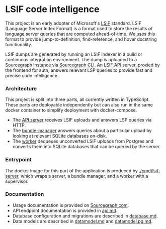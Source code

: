 # LSIF code intelligence

This project is an early adopter of Microsoft's [LSIF](https://code.visualstudio.com/blogs/2019/02/19/lsif) standard. LSIF (Language Server Index Format) is a format used to store the results of language server queries that are computed ahead-of-time. We uses this format to provide jump-to-definition, find-reference, and hover docstring functionality.

LSIF dumps are generated by running an LSIF indexer in a build or continuous integration environment. The dump is uploaded to a Sourcegraph instance via [Sourcegraph CLI](https://github.com/sourcegraph/src-cli). An LSIF API server, proxied by the frontend for auth, answers relevant LSP queries to provide fast and precise code intelligence.

### Architecture

This project is split into three parts, all currently written in TypeScript. These parts are deployable independently but can also run in the same docker container to simplify deployment with docker-compose.

- The [API server](./src/api-server/api.ts) receives LSIF uploads and answers LSP queries via HTTP.
- The [bundle-manager](./src/bundle-manager/manager.ts) answers queries about a particular upload by looking at relevant SQLite databases on-disk.
- The [worker](./src/worker/worker.ts) dequeues unconverted LSIF uploads from Postgres and converts them into SQLite databases that can be queried by the server.

### Entrypoint

The docker image for this part of the application is produced by [./cmd/lsif-server](../), which wraps a server, a bundle manager, and a worker with a supervisor.

### Documentation

- Usage documentation is provided on [Sourcegraph.com](https://docs.sourcegraph.com/user/code_intelligence/lsif).
- API endpoint documentation is provided in [api.md](./docs/api.md).
- Database configuration and migrations are described in [database.md](./docs/database.md).
- Data models are described in [datamodel.md](./docs/datamodel.md) and [datamodel.pg.md](./docs/datamodel.pg.md).
